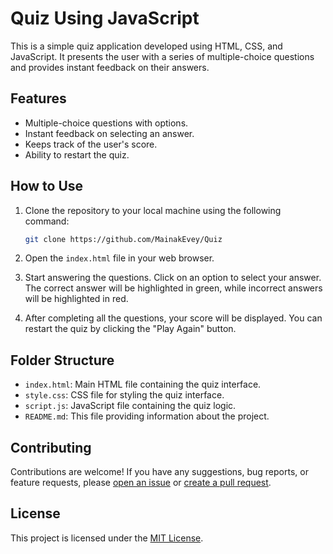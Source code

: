 # Quiz Using JavaScript

This is a simple quiz application developed using HTML, CSS, and JavaScript. It presents the user with a series of multiple-choice questions and provides instant feedback on their answers.

## Features

- Multiple-choice questions with options.
- Instant feedback on selecting an answer.
- Keeps track of the user's score.
- Ability to restart the quiz.

## How to Use

1. Clone the repository to your local machine using the following command:

    ```bash
    git clone https://github.com/MainakEvey/Quiz
    ```

2. Open the `index.html` file in your web browser.

3. Start answering the questions. Click on an option to select your answer. The correct answer will be highlighted in green, while incorrect answers will be highlighted in red.

4. After completing all the questions, your score will be displayed. You can restart the quiz by clicking the "Play Again" button.

## Folder Structure

- `index.html`: Main HTML file containing the quiz interface.
- `style.css`: CSS file for styling the quiz interface.
- `script.js`: JavaScript file containing the quiz logic.
- `README.md`: This file providing information about the project.

## Contributing

Contributions are welcome! If you have any suggestions, bug reports, or feature requests, please [open an issue](https://github.com/MainakEvey/Quiz/issues) or [create a pull request](https://github.com/MainakEvey/Quiz/pulls).

## License

This project is licensed under the [MIT License](https://github.com/MainakEvey/Quiz/blob/main/LICENSE).
